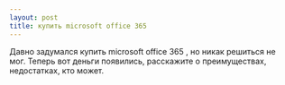 ```yaml
---
layout: post 
title: купить microsoft office 365 
--- 
```

Давно задумался купить microsoft office 365 , но никак решиться не мог. Теперь вот деньги появились, расскажите о преимуществах, недостатках, кто может.
